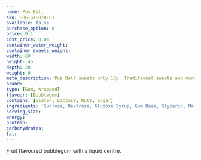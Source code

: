 ```yaml
---
name: Pus Ball
sku: HBG-SI-070-01
available: false
purchase_option: 0
price: 0.1
cost_price: 0.04
container_water_weight: 
container_sweets_weight: 
width: 60
height: 45
depth: 20
weight: 0
meta_description: Pus Ball sweets only 10p. Traditional sweets and more at Humbugs Confectionery Store. Specialists in satisfying your sweet tooth!
brand: 
type: [Gum, Wrapped]
flavour: [Bubblegum]
contains: [Gluten, Lactose, Nuts, Sugar]
ingredients: 'Sucrose, Dextrose, Glucose Syrup, Gum Base, Glycerin, Malic Acid, Flavourings, Modified Starch, Colours: E100, E120, E171. Glazing Agents: Carnauba Wax, Shellac, Antioxidant E321'
serving_size: 
energy: 
protein: 
carbohydrates: 
fat: 
---
```

Fruit flavoured bubblegum with a liquid centre.